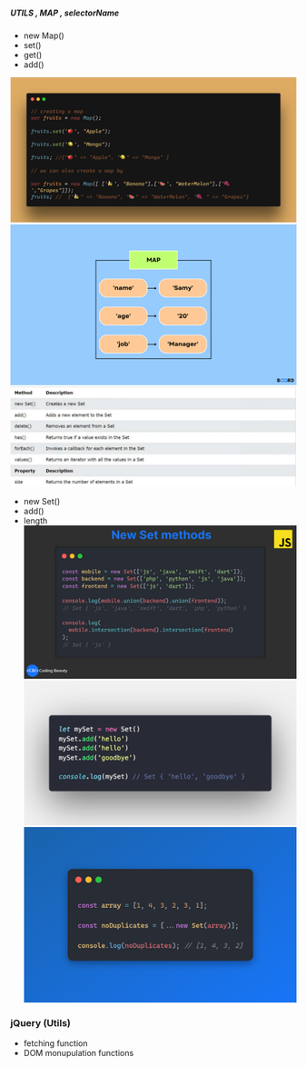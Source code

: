 ##### UTILS , MAP , selectorName

- new Map()
- set()
- get()
- add()


![alt text](image.png)
![alt text](image-1.png)
![alt text](image-6.png)

- new Set()
- add()
- length
![alt text](image-2.png)
![alt text](image-3.png)
![alt text](image-4.png)

### jQuery (Utils)

- fetching function
- DOM monupulation functions
